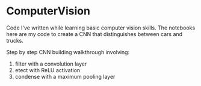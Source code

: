 # ComputerVision
Code I've written while learning basic computer vision skills. The notebooks here are my code to create a CNN that distinguishes between cars and trucks.

Step by step CNN building walkthrough involving:
1. filter with a convolution layer
2. etect with ReLU activation
3. condense with a maximum pooling layer
